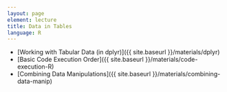 ```yaml
---
layout: page
element: lecture
title: Data in Tables
language: R
---
```


* [Working with Tabular Data (in dplyr)]({{ site.baseurl }}/materials/dplyr)
* [Basic Code Execution Order]({{ site.baseurl }}/materials/code-execution-R)
* [Combining Data Manipulations]({{ site.baseurl }}/materials/combining-data-manip)
